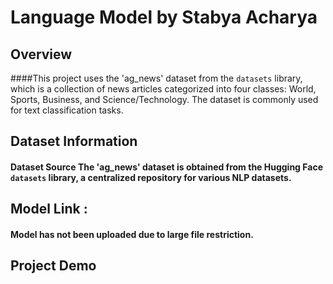 # Language Model by Stabya Acharya

## Overview
####This project uses the 'ag_news' dataset from the `datasets` library, which is a collection of news articles categorized into four classes: World, Sports, Business, and Science/Technology. The dataset is commonly used for text classification tasks.
## Dataset Information
#### Dataset Source The 'ag_news' dataset is obtained from the Hugging Face `datasets` library, a centralized repository for various NLP datasets. 

## Model Link : 
#### Model has not been uploaded due to large file restriction. 

## Project Demo

